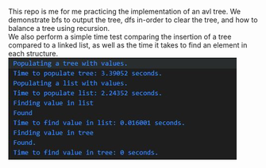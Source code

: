 This repo is me for me practicing the implementation of an avl tree. We demonstrate bfs to output the tree, dfs in-order to clear the tree, and how to balance a tree using recursion. <br />
We also perform a simple time test comparing the insertion of a tree compared to a linked list, as well as the time it takes to find an element in each structure. <br />
![](./src/media/timetest.jpg)